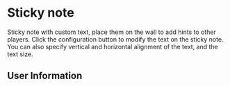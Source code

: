 # Sticky note
Sticky note with custom text, place them on the wall to add hints to other players. Click the configuration button to modify the text on the sticky note. You can also specify vertical and horizontal alignment of the text, and the text size.

## User Information